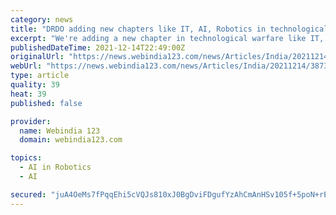 ```yaml
---
category: news
title: "DRDO adding new chapters like IT, AI, Robotics in technological warfare, says Rajnath Singh"
excerpt: "We're adding a new chapter in technological warfare like IT, AI, and robotics, every day,\" said Singh at a DRDO seminar on 'Preparing for the Future' in Delhi. \"DRDO now has a new role. It will not only provide service for defence research and development but will also be a facilitator for the in-house research & development of private sectors,"
publishedDateTime: 2021-12-14T22:49:00Z
originalUrl: "https://news.webindia123.com/news/Articles/India/20211214/3873400.html"
webUrl: "https://news.webindia123.com/news/Articles/India/20211214/3873400.html"
type: article
quality: 39
heat: 39
published: false

provider:
  name: Webindia 123
  domain: webindia123.com

topics:
  - AI in Robotics
  - AI

secured: "juA4OeMs7fPqqEhi5cVQJs810xJ0BgDviFDgufYzAhCmAnHSv105f+5poN+rEzcEXtJY1RBvlr+gqLRC98D64nqDLEZIHs+GJZO3HiWepv94Mym9iBXCoEDUsDARavCIRAZA0+KRpdRvIYR7xiYCfEY6b0BYE0Ca6rFJTUfYWX/jTUyoJnFL/795wND3UL13LEzaZTBQoULGWnT7wHYgQmTKBaYFM4xUXnLuvm1Ih9wlieamPbE7XXXf+r6QHpZNEg/hMRGGlwcZ25SUbW+Wy3OF6h7eg2f+IPSrH9COFDUclvb45C2hjLgHc41QJJexcNq465rBKKHtsAeMMtuqaiirghnMW2kXZh0P+OPX4f4=;6+5Q0x5hs1YL+MK2k7dF2Q=="
---
```


